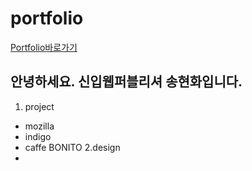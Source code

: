 # portfolio

[Portfolio바로가기](https://gusghk2581.github.io/portfolio/index02.html)

## 안녕하세요. 신입웹퍼블리셔 송현화입니다.
1. project
  + mozilla
  + indigo
  + caffe BONITO
2.design
  +
